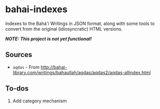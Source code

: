 # bahai-indexes

Indexes to the Bahá'í Writings in JSON format, along with some
tools to convert from the original (idiosyncratic) HTML versions.

***NOTE: This project is not yet functional!***

## Sources

- `aqdas` - From <http://bahai-library.com/writings/bahaullah/aqdas/aqdas2/aqdas-allindex.html>

## To-dos

1. Add category mechanism
